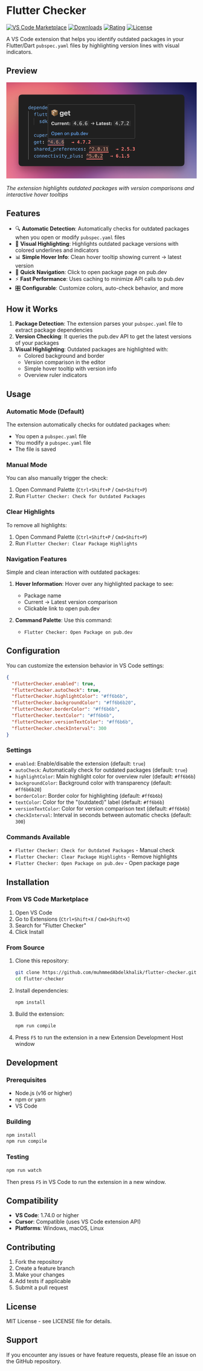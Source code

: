 # Flutter Checker

[![VS Code Marketplace](https://img.shields.io/visual-studio-marketplace/v/abdelkhalik.flutter-checker?label=VS%20Code%20Marketplace&color=blue)](https://marketplace.visualstudio.com/items?itemName=abdelkhalik.flutter-checker)
[![Downloads](https://img.shields.io/visual-studio-marketplace/d/abdelkhalik.flutter-checker?label=Downloads&color=green)](https://marketplace.visualstudio.com/items?itemName=abdelkhalik.flutter-checker)
[![Rating](https://img.shields.io/visual-studio-marketplace/r/abdelkhalik.flutter-checker?label=Rating&color=yellow)](https://marketplace.visualstudio.com/items?itemName=abdelkhalik.flutter-checker)
[![License](https://img.shields.io/badge/License-MIT-blue.svg)](https://opensource.org/licenses/MIT)

A VS Code extension that helps you identify outdated packages in your Flutter/Dart `pubspec.yaml` files by highlighting version lines with visual indicators.

## Preview

![Flutter Checker in Action](https://raw.githubusercontent.com/muhmmedAbdelkhalik/flutter-checker/main/screenshot.png)

*The extension highlights outdated packages with version comparisons and interactive hover tooltips*

## Features

- 🔍 **Automatic Detection**: Automatically checks for outdated packages when you open or modify `pubspec.yaml` files
- 🎨 **Visual Highlighting**: Highlights outdated package versions with colored underlines and indicators
- 📊 **Simple Hover Info**: Clean hover tooltip showing current → latest version
- 🔗 **Quick Navigation**: Click to open package page on pub.dev
- ⚡ **Fast Performance**: Uses caching to minimize API calls to pub.dev
- 🎛️ **Configurable**: Customize colors, auto-check behavior, and more

## How it Works

1. **Package Detection**: The extension parses your `pubspec.yaml` file to extract package dependencies
2. **Version Checking**: It queries the pub.dev API to get the latest versions of your packages
3. **Visual Highlighting**: Outdated packages are highlighted with:
   - Colored background and border
   - Version comparison in the editor
   - Simple hover tooltip with version info
   - Overview ruler indicators

## Usage

### Automatic Mode (Default)
The extension automatically checks for outdated packages when:
- You open a `pubspec.yaml` file
- You modify a `pubspec.yaml` file
- The file is saved

### Manual Mode
You can also manually trigger the check:
1. Open Command Palette (`Ctrl+Shift+P` / `Cmd+Shift+P`)
2. Run `Flutter Checker: Check for Outdated Packages`

### Clear Highlights
To remove all highlights:
1. Open Command Palette (`Ctrl+Shift+P` / `Cmd+Shift+P`)
2. Run `Flutter Checker: Clear Package Highlights`

### Navigation Features
Simple and clean interaction with outdated packages:

1. **Hover Information**: Hover over any highlighted package to see:
   - Package name
   - Current → Latest version comparison
   - Clickable link to open pub.dev

2. **Command Palette**: Use this command:
   - `Flutter Checker: Open Package on pub.dev`

## Configuration

You can customize the extension behavior in VS Code settings:

```json
{
  "flutterChecker.enabled": true,
  "flutterChecker.autoCheck": true,
  "flutterChecker.highlightColor": "#ff6b6b",
  "flutterChecker.backgroundColor": "#ff6b6b20",
  "flutterChecker.borderColor": "#ff6b6b",
  "flutterChecker.textColor": "#ff6b6b",
  "flutterChecker.versionTextColor": "#ff6b6b",
  "flutterChecker.checkInterval": 300
}
```

### Settings

- `enabled`: Enable/disable the extension (default: `true`)
- `autoCheck`: Automatically check for outdated packages (default: `true`)
- `highlightColor`: Main highlight color for overview ruler (default: `#ff6b6b`)
- `backgroundColor`: Background color with transparency (default: `#ff6b6b20`)
- `borderColor`: Border color for highlighting (default: `#ff6b6b`)
- `textColor`: Color for the "(outdated)" label (default: `#ff6b6b`)
- `versionTextColor`: Color for version comparison text (default: `#ff6b6b`)
- `checkInterval`: Interval in seconds between automatic checks (default: `300`)

### Commands Available

- `Flutter Checker: Check for Outdated Packages` - Manual check
- `Flutter Checker: Clear Package Highlights` - Remove highlights
- `Flutter Checker: Open Package on pub.dev` - Open package page

## Installation

### From VS Code Marketplace
1. Open VS Code
2. Go to Extensions (`Ctrl+Shift+X` / `Cmd+Shift+X`)
3. Search for "Flutter Checker"
4. Click Install

### From Source
1. Clone this repository:
   ```bash
   git clone https://github.com/muhmmedAbdelkhalik/flutter-checker.git
   cd flutter-checker
   ```
2. Install dependencies:
   ```bash
   npm install
   ```
3. Build the extension:
   ```bash
   npm run compile
   ```
4. Press `F5` to run the extension in a new Extension Development Host window

## Development

### Prerequisites
- Node.js (v16 or higher)
- npm or yarn
- VS Code

### Building
```bash
npm install
npm run compile
```

### Testing
```bash
npm run watch
```
Then press `F5` in VS Code to run the extension in a new window.

## Compatibility

- **VS Code**: 1.74.0 or higher
- **Cursor**: Compatible (uses VS Code extension API)
- **Platforms**: Windows, macOS, Linux

## Contributing

1. Fork the repository
2. Create a feature branch
3. Make your changes
4. Add tests if applicable
5. Submit a pull request

## License

MIT License - see LICENSE file for details.

## Support

If you encounter any issues or have feature requests, please file an issue on the GitHub repository.
